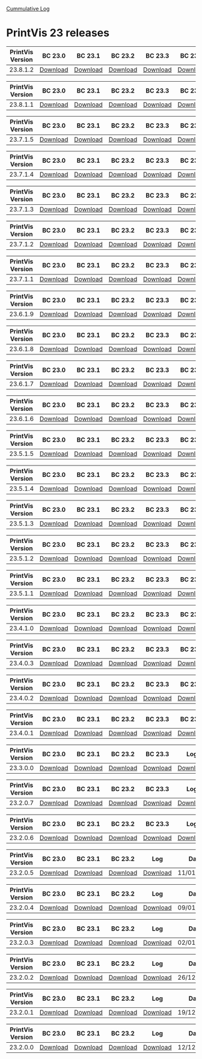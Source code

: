 [Cummulative Log](https://printvis.blob.core.windows.net/releases/pv365bc-23/PrintVis%2023%20release%20log.csv)
# PrintVis 23 releases
|PrintVis Version|BC 23.0 | BC 23.1 | BC 23.2 | BC 23.3 | BC 23.4 | BC 23.5 | BC 23.6 | BC 23.7 | BC 23.8 |Log|Date|
|---|---| ---| ---| ---| ---| ---| ---| ---| ---|---|---|
|23.8.1.2|[Download](https://printvis.blob.core.windows.net/releases/pv365bc-23/23.8/1.2/23.0%20RuntimePackages.zip)| [Download](https://printvis.blob.core.windows.net/releases/pv365bc-23/23.8/1.2/23.1%20RuntimePackages.zip)| [Download](https://printvis.blob.core.windows.net/releases/pv365bc-23/23.8/1.2/23.2%20RuntimePackages.zip)| [Download](https://printvis.blob.core.windows.net/releases/pv365bc-23/23.8/1.2/23.3%20RuntimePackages.zip)| [Download](https://printvis.blob.core.windows.net/releases/pv365bc-23/23.8/1.2/23.4%20RuntimePackages.zip)| [Download](https://printvis.blob.core.windows.net/releases/pv365bc-23/23.8/1.2/23.5%20RuntimePackages.zip)| [Download](https://printvis.blob.core.windows.net/releases/pv365bc-23/23.8/1.2/23.6%20RuntimePackages.zip)| [Download](https://printvis.blob.core.windows.net/releases/pv365bc-23/23.8/1.2/23.7%20RuntimePackages.zip)| [Download](https://printvis.blob.core.windows.net/releases/pv365bc-23/23.8/1.2/23.8%20RuntimePackages.zip)|[Download](https://printvis.blob.core.windows.net/releases/pv365bc-23/23.8/1.2/23.8.1.2%20release%20log.csv)|26/06/2024|

|PrintVis Version|BC 23.0 | BC 23.1 | BC 23.2 | BC 23.3 | BC 23.4 | BC 23.5 | BC 23.6 | BC 23.7 | BC 23.8 |Log|Date|
|---|---| ---| ---| ---| ---| ---| ---| ---| ---|---|---|
|23.8.1.1|[Download](https://printvis.blob.core.windows.net/releases/pv365bc-23/23.8/1.1/23.0%20RuntimePackages.zip)| [Download](https://printvis.blob.core.windows.net/releases/pv365bc-23/23.8/1.1/23.1%20RuntimePackages.zip)| [Download](https://printvis.blob.core.windows.net/releases/pv365bc-23/23.8/1.1/23.2%20RuntimePackages.zip)| [Download](https://printvis.blob.core.windows.net/releases/pv365bc-23/23.8/1.1/23.3%20RuntimePackages.zip)| [Download](https://printvis.blob.core.windows.net/releases/pv365bc-23/23.8/1.1/23.4%20RuntimePackages.zip)| [Download](https://printvis.blob.core.windows.net/releases/pv365bc-23/23.8/1.1/23.5%20RuntimePackages.zip)| [Download](https://printvis.blob.core.windows.net/releases/pv365bc-23/23.8/1.1/23.6%20RuntimePackages.zip)| [Download](https://printvis.blob.core.windows.net/releases/pv365bc-23/23.8/1.1/23.7%20RuntimePackages.zip)| [Download](https://printvis.blob.core.windows.net/releases/pv365bc-23/23.8/1.1/23.8%20RuntimePackages.zip)|[Download](https://printvis.blob.core.windows.net/releases/pv365bc-23/23.8/1.1/23.8.1.1%20release%20log.csv)|18/06/2024|

|PrintVis Version|BC 23.0 | BC 23.1 | BC 23.2 | BC 23.3 | BC 23.4 | BC 23.5 | BC 23.6 | BC 23.7 |Log|Date|
|---|---| ---| ---| ---| ---| ---| ---| ---|---|---|
|23.7.1.5|[Download](https://printvis.blob.core.windows.net/releases/pv365bc-23/23.7/1.5/23.0%20RuntimePackages.zip)| [Download](https://printvis.blob.core.windows.net/releases/pv365bc-23/23.7/1.5/23.1%20RuntimePackages.zip)| [Download](https://printvis.blob.core.windows.net/releases/pv365bc-23/23.7/1.5/23.2%20RuntimePackages.zip)| [Download](https://printvis.blob.core.windows.net/releases/pv365bc-23/23.7/1.5/23.3%20RuntimePackages.zip)| [Download](https://printvis.blob.core.windows.net/releases/pv365bc-23/23.7/1.5/23.4%20RuntimePackages.zip)| [Download](https://printvis.blob.core.windows.net/releases/pv365bc-23/23.7/1.5/23.5%20RuntimePackages.zip)| [Download](https://printvis.blob.core.windows.net/releases/pv365bc-23/23.7/1.5/23.6%20RuntimePackages.zip)| [Download](https://printvis.blob.core.windows.net/releases/pv365bc-23/23.7/1.5/23.7%20RuntimePackages.zip)|[Download](https://printvis.blob.core.windows.net/releases/pv365bc-23/23.7/1.5/23.7.1.5%20release%20log.csv)|04/06/2024|

|PrintVis Version|BC 23.0 | BC 23.1 | BC 23.2 | BC 23.3 | BC 23.4 | BC 23.5 | BC 23.6 | BC 23.7 |Log|Date|
|---|---| ---| ---| ---| ---| ---| ---| ---|---|---|
|23.7.1.4|[Download](https://printvis.blob.core.windows.net/releases/pv365bc-23/23.7/1.4/23.0%20RuntimePackages.zip)| [Download](https://printvis.blob.core.windows.net/releases/pv365bc-23/23.7/1.4/23.1%20RuntimePackages.zip)| [Download](https://printvis.blob.core.windows.net/releases/pv365bc-23/23.7/1.4/23.2%20RuntimePackages.zip)| [Download](https://printvis.blob.core.windows.net/releases/pv365bc-23/23.7/1.4/23.3%20RuntimePackages.zip)| [Download](https://printvis.blob.core.windows.net/releases/pv365bc-23/23.7/1.4/23.4%20RuntimePackages.zip)| [Download](https://printvis.blob.core.windows.net/releases/pv365bc-23/23.7/1.4/23.5%20RuntimePackages.zip)| [Download](https://printvis.blob.core.windows.net/releases/pv365bc-23/23.7/1.4/23.6%20RuntimePackages.zip)| [Download](https://printvis.blob.core.windows.net/releases/pv365bc-23/23.7/1.4/23.7%20RuntimePackages.zip)|[Download](https://printvis.blob.core.windows.net/releases/pv365bc-23/23.7/1.4/23.7.1.4%20release%20log.csv)|28/05/2024|

|PrintVis Version|BC 23.0 | BC 23.1 | BC 23.2 | BC 23.3 | BC 23.4 | BC 23.5 | BC 23.6 | BC 23.7 |Log|Date|
|---|---| ---| ---| ---| ---| ---| ---| ---|---|---|
|23.7.1.3|[Download](https://printvis.blob.core.windows.net/releases/pv365bc-23/23.7/1.3/23.0%20RuntimePackages.zip)| [Download](https://printvis.blob.core.windows.net/releases/pv365bc-23/23.7/1.3/23.1%20RuntimePackages.zip)| [Download](https://printvis.blob.core.windows.net/releases/pv365bc-23/23.7/1.3/23.2%20RuntimePackages.zip)| [Download](https://printvis.blob.core.windows.net/releases/pv365bc-23/23.7/1.3/23.3%20RuntimePackages.zip)| [Download](https://printvis.blob.core.windows.net/releases/pv365bc-23/23.7/1.3/23.4%20RuntimePackages.zip)| [Download](https://printvis.blob.core.windows.net/releases/pv365bc-23/23.7/1.3/23.5%20RuntimePackages.zip)| [Download](https://printvis.blob.core.windows.net/releases/pv365bc-23/23.7/1.3/23.6%20RuntimePackages.zip)| [Download](https://printvis.blob.core.windows.net/releases/pv365bc-23/23.7/1.3/23.7%20RuntimePackages.zip)|[Download](https://printvis.blob.core.windows.net/releases/pv365bc-23/23.7/1.3/23.7.1.3%20release%20log.csv)|21/05/2024|

|PrintVis Version|BC 23.0 | BC 23.1 | BC 23.2 | BC 23.3 | BC 23.4 | BC 23.5 | BC 23.6 | BC 23.7 |Log|Date|
|---|---| ---| ---| ---| ---| ---| ---| ---|---|---|
|23.7.1.2|[Download](https://printvis.blob.core.windows.net/releases/pv365bc-23/23.7/1.2/23.0%20RuntimePackages.zip)| [Download](https://printvis.blob.core.windows.net/releases/pv365bc-23/23.7/1.2/23.1%20RuntimePackages.zip)| [Download](https://printvis.blob.core.windows.net/releases/pv365bc-23/23.7/1.2/23.2%20RuntimePackages.zip)| [Download](https://printvis.blob.core.windows.net/releases/pv365bc-23/23.7/1.2/23.3%20RuntimePackages.zip)| [Download](https://printvis.blob.core.windows.net/releases/pv365bc-23/23.7/1.2/23.4%20RuntimePackages.zip)| [Download](https://printvis.blob.core.windows.net/releases/pv365bc-23/23.7/1.2/23.5%20RuntimePackages.zip)| [Download](https://printvis.blob.core.windows.net/releases/pv365bc-23/23.7/1.2/23.6%20RuntimePackages.zip)| [Download](https://printvis.blob.core.windows.net/releases/pv365bc-23/23.7/1.2/23.7%20RuntimePackages.zip)|[Download](https://printvis.blob.core.windows.net/releases/pv365bc-23/23.7/1.2/23.7.1.2%20release%20log.csv)|15/05/2024|

|PrintVis Version|BC 23.0 | BC 23.1 | BC 23.2 | BC 23.3 | BC 23.4 | BC 23.5 | BC 23.6 | BC 23.7 |Log|Date|
|---|---| ---| ---| ---| ---| ---| ---| ---|---|---|
|23.7.1.1|[Download](https://printvis.blob.core.windows.net/releases/pv365bc-23/23.7/1.1/23.0%20RuntimePackages.zip)| [Download](https://printvis.blob.core.windows.net/releases/pv365bc-23/23.7/1.1/23.1%20RuntimePackages.zip)| [Download](https://printvis.blob.core.windows.net/releases/pv365bc-23/23.7/1.1/23.2%20RuntimePackages.zip)| [Download](https://printvis.blob.core.windows.net/releases/pv365bc-23/23.7/1.1/23.3%20RuntimePackages.zip)| [Download](https://printvis.blob.core.windows.net/releases/pv365bc-23/23.7/1.1/23.4%20RuntimePackages.zip)| [Download](https://printvis.blob.core.windows.net/releases/pv365bc-23/23.7/1.1/23.5%20RuntimePackages.zip)| [Download](https://printvis.blob.core.windows.net/releases/pv365bc-23/23.7/1.1/23.6%20RuntimePackages.zip)| [Download](https://printvis.blob.core.windows.net/releases/pv365bc-23/23.7/1.1/23.7%20RuntimePackages.zip)|[Download](https://printvis.blob.core.windows.net/releases/pv365bc-23/23.7/1.1/23.7.1.1%20release%20log.csv)|07/05/2024|

|PrintVis Version|BC 23.0 | BC 23.1 | BC 23.2 | BC 23.3 | BC 23.4 | BC 23.5 | BC 23.6 |Log|Date|
|---|---| ---| ---| ---| ---| ---| ---|---|---|
|23.6.1.9|[Download](https://printvis.blob.core.windows.net/releases/pv365bc-23/23.6/1.9/23.0%20RuntimePackages.zip)| [Download](https://printvis.blob.core.windows.net/releases/pv365bc-23/23.6/1.9/23.1%20RuntimePackages.zip)| [Download](https://printvis.blob.core.windows.net/releases/pv365bc-23/23.6/1.9/23.2%20RuntimePackages.zip)| [Download](https://printvis.blob.core.windows.net/releases/pv365bc-23/23.6/1.9/23.3%20RuntimePackages.zip)| [Download](https://printvis.blob.core.windows.net/releases/pv365bc-23/23.6/1.9/23.4%20RuntimePackages.zip)| [Download](https://printvis.blob.core.windows.net/releases/pv365bc-23/23.6/1.9/23.5%20RuntimePackages.zip)| [Download](https://printvis.blob.core.windows.net/releases/pv365bc-23/23.6/1.9/23.6%20RuntimePackages.zip)|[Download](https://printvis.blob.core.windows.net/releases/pv365bc-23/23.6/1.9/23.6.1.9%20release%20log.csv)|01/05/2024|

|PrintVis Version|BC 23.0 | BC 23.1 | BC 23.2 | BC 23.3 | BC 23.4 | BC 23.5 | BC 23.6 |Log|Date|
|---|---| ---| ---| ---| ---| ---| ---|---|---|
|23.6.1.8|[Download](https://printvis.blob.core.windows.net/releases/pv365bc-23/23.6/1.8/23.0%20RuntimePackages.zip)| [Download](https://printvis.blob.core.windows.net/releases/pv365bc-23/23.6/1.8/23.1%20RuntimePackages.zip)| [Download](https://printvis.blob.core.windows.net/releases/pv365bc-23/23.6/1.8/23.2%20RuntimePackages.zip)| [Download](https://printvis.blob.core.windows.net/releases/pv365bc-23/23.6/1.8/23.3%20RuntimePackages.zip)| [Download](https://printvis.blob.core.windows.net/releases/pv365bc-23/23.6/1.8/23.4%20RuntimePackages.zip)| [Download](https://printvis.blob.core.windows.net/releases/pv365bc-23/23.6/1.8/23.5%20RuntimePackages.zip)| [Download](https://printvis.blob.core.windows.net/releases/pv365bc-23/23.6/1.8/23.6%20RuntimePackages.zip)|[Download](https://printvis.blob.core.windows.net/releases/pv365bc-23/23.6/1.8/23.6.1.8%20release%20log.csv)|16/04/2024|

|PrintVis Version|BC 23.0 | BC 23.1 | BC 23.2 | BC 23.3 | BC 23.4 | BC 23.5 | BC 23.6 |Log|Date|
|---|---| ---| ---| ---| ---| ---| ---|---|---|
|23.6.1.7|[Download](https://printvis.blob.core.windows.net/releases/pv365bc-23/23.6/1.7/23.0%20RuntimePackages.zip)| [Download](https://printvis.blob.core.windows.net/releases/pv365bc-23/23.6/1.7/23.1%20RuntimePackages.zip)| [Download](https://printvis.blob.core.windows.net/releases/pv365bc-23/23.6/1.7/23.2%20RuntimePackages.zip)| [Download](https://printvis.blob.core.windows.net/releases/pv365bc-23/23.6/1.7/23.3%20RuntimePackages.zip)| [Download](https://printvis.blob.core.windows.net/releases/pv365bc-23/23.6/1.7/23.4%20RuntimePackages.zip)| [Download](https://printvis.blob.core.windows.net/releases/pv365bc-23/23.6/1.7/23.5%20RuntimePackages.zip)| [Download](https://printvis.blob.core.windows.net/releases/pv365bc-23/23.6/1.7/23.6%20RuntimePackages.zip)|[Download](https://printvis.blob.core.windows.net/releases/pv365bc-23/23.6/1.7/23.6.1.7%20release%20log.csv)|16/04/2024|

|PrintVis Version|BC 23.0 | BC 23.1 | BC 23.2 | BC 23.3 | BC 23.4 | BC 23.5 | BC 23.6 |Log|Date|
|---|---| ---| ---| ---| ---| ---| ---|---|---|
|23.6.1.6|[Download](https://printvis.blob.core.windows.net/releases/pv365bc-23/23.6/1.6/23.0%20RuntimePackages.zip)| [Download](https://printvis.blob.core.windows.net/releases/pv365bc-23/23.6/1.6/23.1%20RuntimePackages.zip)| [Download](https://printvis.blob.core.windows.net/releases/pv365bc-23/23.6/1.6/23.2%20RuntimePackages.zip)| [Download](https://printvis.blob.core.windows.net/releases/pv365bc-23/23.6/1.6/23.3%20RuntimePackages.zip)| [Download](https://printvis.blob.core.windows.net/releases/pv365bc-23/23.6/1.6/23.4%20RuntimePackages.zip)| [Download](https://printvis.blob.core.windows.net/releases/pv365bc-23/23.6/1.6/23.5%20RuntimePackages.zip)| [Download](https://printvis.blob.core.windows.net/releases/pv365bc-23/23.6/1.6/23.6%20RuntimePackages.zip)|[Download](https://printvis.blob.core.windows.net/releases/pv365bc-23/23.6/1.6/23.6.1.6%20release%20log.csv)|09/04/2024|

|PrintVis Version|BC 23.0 | BC 23.1 | BC 23.2 | BC 23.3 | BC 23.4 | BC 23.5 |Log|Date|
|---|---| ---| ---| ---| ---| ---|---|---|
|23.5.1.5|[Download](https://printvis.blob.core.windows.net/releases/pv365bc-23/23.5/1.5/23.0%20RuntimePackages.zip)| [Download](https://printvis.blob.core.windows.net/releases/pv365bc-23/23.5/1.5/23.1%20RuntimePackages.zip)| [Download](https://printvis.blob.core.windows.net/releases/pv365bc-23/23.5/1.5/23.2%20RuntimePackages.zip)| [Download](https://printvis.blob.core.windows.net/releases/pv365bc-23/23.5/1.5/23.3%20RuntimePackages.zip)| [Download](https://printvis.blob.core.windows.net/releases/pv365bc-23/23.5/1.5/23.4%20RuntimePackages.zip)| [Download](https://printvis.blob.core.windows.net/releases/pv365bc-23/23.5/1.5/23.5%20RuntimePackages.zip)|[Download](https://printvis.blob.core.windows.net/releases/pv365bc-23/23.5/1.5/23.5.1.5%20release%20log.csv)|02/04/2024|

|PrintVis Version|BC 23.0 | BC 23.1 | BC 23.2 | BC 23.3 | BC 23.4 | BC 23.5 |Log|Date|
|---|---| ---| ---| ---| ---| ---|---|---|
|23.5.1.4|[Download](https://printvis.blob.core.windows.net/releases/pv365bc-23/23.5/1.4/23.0%20RuntimePackages.zip)| [Download](https://printvis.blob.core.windows.net/releases/pv365bc-23/23.5/1.4/23.1%20RuntimePackages.zip)| [Download](https://printvis.blob.core.windows.net/releases/pv365bc-23/23.5/1.4/23.2%20RuntimePackages.zip)| [Download](https://printvis.blob.core.windows.net/releases/pv365bc-23/23.5/1.4/23.3%20RuntimePackages.zip)| [Download](https://printvis.blob.core.windows.net/releases/pv365bc-23/23.5/1.4/23.4%20RuntimePackages.zip)| [Download](https://printvis.blob.core.windows.net/releases/pv365bc-23/23.5/1.4/23.5%20RuntimePackages.zip)|[Download](https://printvis.blob.core.windows.net/releases/pv365bc-23/23.5/1.4/23.5.1.4%20release%20log.csv)|26/03/2024|

|PrintVis Version|BC 23.0 | BC 23.1 | BC 23.2 | BC 23.3 | BC 23.4 | BC 23.5 |Log|Date|
|---|---| ---| ---| ---| ---| ---|---|---|
|23.5.1.3|[Download](https://printvis.blob.core.windows.net/releases/pv365bc-23/23.5/1.3/23.0%20RuntimePackages.zip)| [Download](https://printvis.blob.core.windows.net/releases/pv365bc-23/23.5/1.3/23.1%20RuntimePackages.zip)| [Download](https://printvis.blob.core.windows.net/releases/pv365bc-23/23.5/1.3/23.2%20RuntimePackages.zip)| [Download](https://printvis.blob.core.windows.net/releases/pv365bc-23/23.5/1.3/23.3%20RuntimePackages.zip)| [Download](https://printvis.blob.core.windows.net/releases/pv365bc-23/23.5/1.3/23.4%20RuntimePackages.zip)| [Download](https://printvis.blob.core.windows.net/releases/pv365bc-23/23.5/1.3/23.5%20RuntimePackages.zip)|[Download](https://printvis.blob.core.windows.net/releases/pv365bc-23/23.5/1.3/23.5.1.3%20release%20log.csv)|19/03/2024|

|PrintVis Version|BC 23.0 | BC 23.1 | BC 23.2 | BC 23.3 | BC 23.4 | BC 23.5 |Log|Date|
|---|---| ---| ---| ---| ---| ---|---|---|
|23.5.1.2|[Download](https://printvis.blob.core.windows.net/releases/pv365bc-23/23.5/1.2/23.0%20RuntimePackages.zip)| [Download](https://printvis.blob.core.windows.net/releases/pv365bc-23/23.5/1.2/23.1%20RuntimePackages.zip)| [Download](https://printvis.blob.core.windows.net/releases/pv365bc-23/23.5/1.2/23.2%20RuntimePackages.zip)| [Download](https://printvis.blob.core.windows.net/releases/pv365bc-23/23.5/1.2/23.3%20RuntimePackages.zip)| [Download](https://printvis.blob.core.windows.net/releases/pv365bc-23/23.5/1.2/23.4%20RuntimePackages.zip)| [Download](https://printvis.blob.core.windows.net/releases/pv365bc-23/23.5/1.2/23.5%20RuntimePackages.zip)|[Download](https://printvis.blob.core.windows.net/releases/pv365bc-23/23.5/1.2/23.5.1.2%20release%20log.csv)|12/03/2024|

|PrintVis Version|BC 23.0 | BC 23.1 | BC 23.2 | BC 23.3 | BC 23.4 | BC 23.5 |Log|Date|
|---|---| ---| ---| ---| ---| ---|---|---|
|23.5.1.1|[Download](https://printvis.blob.core.windows.net/releases/pv365bc-23/23.5/1.1/23.0%20RuntimePackages.zip)| [Download](https://printvis.blob.core.windows.net/releases/pv365bc-23/23.5/1.1/23.1%20RuntimePackages.zip)| [Download](https://printvis.blob.core.windows.net/releases/pv365bc-23/23.5/1.1/23.2%20RuntimePackages.zip)| [Download](https://printvis.blob.core.windows.net/releases/pv365bc-23/23.5/1.1/23.3%20RuntimePackages.zip)| [Download](https://printvis.blob.core.windows.net/releases/pv365bc-23/23.5/1.1/23.4%20RuntimePackages.zip)| [Download](https://printvis.blob.core.windows.net/releases/pv365bc-23/23.5/1.1/23.5%20RuntimePackages.zip)|[Download](https://printvis.blob.core.windows.net/releases/pv365bc-23/23.5/1.1/23.5.1.1%20release%20log.csv)|08/03/2024|

|PrintVis Version|BC 23.0 | BC 23.1 | BC 23.2 | BC 23.3 | BC 23.4 |Log|Date|
|---|---| ---| ---| ---| ---|---|---|
|23.4.1.0|[Download](https://printvis.blob.core.windows.net/releases/pv365bc-23/23.4/1.0/23.0%20RuntimePackages.zip)| [Download](https://printvis.blob.core.windows.net/releases/pv365bc-23/23.4/1.0/23.1%20RuntimePackages.zip)| [Download](https://printvis.blob.core.windows.net/releases/pv365bc-23/23.4/1.0/23.2%20RuntimePackages.zip)| [Download](https://printvis.blob.core.windows.net/releases/pv365bc-23/23.4/1.0/23.3%20RuntimePackages.zip)| [Download](https://printvis.blob.core.windows.net/releases/pv365bc-23/23.4/1.0/23.4%20RuntimePackages.zip)|[Download](https://printvis.blob.core.windows.net/releases/pv365bc-23/23.4/1.0/23.4.1.0%20release%20log.csv)|29/02/2024|

|PrintVis Version|BC 23.0 | BC 23.1 | BC 23.2 | BC 23.3 | BC 23.4 |Log|Date|
|---|---| ---| ---| ---| ---|---|---|
|23.4.0.3|[Download](https://printvis.blob.core.windows.net/releases/pv365bc-23/23.4/0.3/23.0%20RuntimePackages.zip)| [Download](https://printvis.blob.core.windows.net/releases/pv365bc-23/23.4/0.3/23.1%20RuntimePackages.zip)| [Download](https://printvis.blob.core.windows.net/releases/pv365bc-23/23.4/0.3/23.2%20RuntimePackages.zip)| [Download](https://printvis.blob.core.windows.net/releases/pv365bc-23/23.4/0.3/23.3%20RuntimePackages.zip)| [Download](https://printvis.blob.core.windows.net/releases/pv365bc-23/23.4/0.3/23.4%20RuntimePackages.zip)|[Download](https://printvis.blob.core.windows.net/releases/pv365bc-23/23.4/0.3/23.4.0.3%20release%20log.csv)|20/02/2024|

|PrintVis Version|BC 23.0 | BC 23.1 | BC 23.2 | BC 23.3 | BC 23.4 |Log|Date|
|---|---| ---| ---| ---| ---|---|---|
|23.4.0.2|[Download](https://printvis.blob.core.windows.net/releases/pv365bc-23/23.4/0.2/23.0%20RuntimePackages.zip)| [Download](https://printvis.blob.core.windows.net/releases/pv365bc-23/23.4/0.2/23.1%20RuntimePackages.zip)| [Download](https://printvis.blob.core.windows.net/releases/pv365bc-23/23.4/0.2/23.2%20RuntimePackages.zip)| [Download](https://printvis.blob.core.windows.net/releases/pv365bc-23/23.4/0.2/23.3%20RuntimePackages.zip)| [Download](https://printvis.blob.core.windows.net/releases/pv365bc-23/23.4/0.2/23.4%20RuntimePackages.zip)|[Download](https://printvis.blob.core.windows.net/releases/pv365bc-23/23.4/0.2/23.4.0.2%20release%20log.csv)|13/02/2024|

|PrintVis Version|BC 23.0 | BC 23.1 | BC 23.2 | BC 23.3 | BC 23.4 |Log|Date|
|---|---| ---| ---| ---| ---|---|---|
|23.4.0.1|[Download](https://printvis.blob.core.windows.net/releases/pv365bc-23/23.4/0.1/23.0%20RuntimePackages.zip)| [Download](https://printvis.blob.core.windows.net/releases/pv365bc-23/23.4/0.1/23.1%20RuntimePackages.zip)| [Download](https://printvis.blob.core.windows.net/releases/pv365bc-23/23.4/0.1/23.2%20RuntimePackages.zip)| [Download](https://printvis.blob.core.windows.net/releases/pv365bc-23/23.4/0.1/23.3%20RuntimePackages.zip)| [Download](https://printvis.blob.core.windows.net/releases/pv365bc-23/23.4/0.1/23.4%20RuntimePackages.zip)|[Download](https://printvis.blob.core.windows.net/releases/pv365bc-23/23.4/0.1/23.4.0.1%20release%20log.csv)|06/02/2024|

|PrintVis Version|BC 23.0 | BC 23.1 | BC 23.2 | BC 23.3 |Log|Date|
|---|---| ---| ---| ---|---|---|
|23.3.0.0|[Download](https://printvis.blob.core.windows.net/releases/pv365bc-23/23.3/0.0/23.0%20RuntimePackages.zip)| [Download](https://printvis.blob.core.windows.net/releases/pv365bc-23/23.3/0.0/23.1%20RuntimePackages.zip)| [Download](https://printvis.blob.core.windows.net/releases/pv365bc-23/23.3/0.0/23.2%20RuntimePackages.zip)| [Download](https://printvis.blob.core.windows.net/releases/pv365bc-23/23.3/0.0/23.3%20RuntimePackages.zip)|[Download](https://printvis.blob.core.windows.net/releases/pv365bc-23/23.3/0.0/23.3.0.0%20release%20log.csv)|30/01/2024|

|PrintVis Version|BC 23.0 | BC 23.1 | BC 23.2 | BC 23.3 |Log|Date|
|---|---| ---| ---| ---|---|---|
|23.2.0.7|[Download](https://printvis.blob.core.windows.net/releases/pv365bc-23/23.2/0.7/23.0%20RuntimePackages.zip)| [Download](https://printvis.blob.core.windows.net/releases/pv365bc-23/23.2/0.7/23.1%20RuntimePackages.zip)| [Download](https://printvis.blob.core.windows.net/releases/pv365bc-23/23.2/0.7/23.2%20RuntimePackages.zip)| [Download](https://printvis.blob.core.windows.net/releases/pv365bc-23/23.2/0.7/23.3%20RuntimePackages.zip)|[Download](https://printvis.blob.core.windows.net/releases/pv365bc-23/23.2/0.7/23.2.0.7%20release%20log.csv)|24/01/2024|

|PrintVis Version|BC 23.0 | BC 23.1 | BC 23.2 | BC 23.3 |Log|Date|
|---|---| ---| ---| ---|---|---|
|23.2.0.6|[Download](https://printvis.blob.core.windows.net/releases/pv365bc-23/23.2/0.6/23.0%20RuntimePackages.zip)| [Download](https://printvis.blob.core.windows.net/releases/pv365bc-23/23.2/0.6/23.1%20RuntimePackages.zip)| [Download](https://printvis.blob.core.windows.net/releases/pv365bc-23/23.2/0.6/23.2%20RuntimePackages.zip)| [Download](https://printvis.blob.core.windows.net/releases/pv365bc-23/23.2/0.6/23.3%20RuntimePackages.zip)|[Download](https://printvis.blob.core.windows.net/releases/pv365bc-23/23.2/0.6/23.2.0.6%20release%20log.csv)|16/01/2024|

|PrintVis Version|BC 23.0 | BC 23.1 | BC 23.2 |Log|Date|
|---|---| ---| ---|---|---|
|23.2.0.5|[Download](https://printvis.blob.core.windows.net/releases/pv365bc-23/23.2/0.5/23.0%20RuntimePackages.zip)| [Download](https://printvis.blob.core.windows.net/releases/pv365bc-23/23.2/0.5/23.1%20RuntimePackages.zip)| [Download](https://printvis.blob.core.windows.net/releases/pv365bc-23/23.2/0.5/23.2%20RuntimePackages.zip)|[Download](https://printvis.blob.core.windows.net/releases/pv365bc-23/23.2/0.5/23.2.0.5%20release%20log.csv)|11/01/2024|

|PrintVis Version|BC 23.0 | BC 23.1 | BC 23.2 |Log|Date|
|---|---| ---| ---|---|---|
|23.2.0.4|[Download](https://printvis.blob.core.windows.net/releases/pv365bc-23/23.2/0.4/23.0%20RuntimePackages.zip)| [Download](https://printvis.blob.core.windows.net/releases/pv365bc-23/23.2/0.4/23.1%20RuntimePackages.zip)| [Download](https://printvis.blob.core.windows.net/releases/pv365bc-23/23.2/0.4/23.2%20RuntimePackages.zip)|[Download](https://printvis.blob.core.windows.net/releases/pv365bc-23/23.2/0.4/23.2.0.4%20release%20log.csv)|09/01/2024|

|PrintVis Version|BC 23.0 | BC 23.1 | BC 23.2 |Log|Date|
|---|---| ---| ---|---|---|
|23.2.0.3|[Download](https://printvis.blob.core.windows.net/releases/pv365bc-23/23.2/0.3/23.0%20RuntimePackages.zip)| [Download](https://printvis.blob.core.windows.net/releases/pv365bc-23/23.2/0.3/23.1%20RuntimePackages.zip)| [Download](https://printvis.blob.core.windows.net/releases/pv365bc-23/23.2/0.3/23.2%20RuntimePackages.zip)|[Download](https://printvis.blob.core.windows.net/releases/pv365bc-23/23.2/0.3/23.2.0.3%20release%20log.csv)|02/01/2024|

|PrintVis Version|BC 23.0 | BC 23.1 | BC 23.2 |Log|Date|
|---|---| ---| ---|---|---|
|23.2.0.2|[Download](https://printvis.blob.core.windows.net/releases/pv365bc-23/23.2/0.2/23.0%20RuntimePackages.zip)| [Download](https://printvis.blob.core.windows.net/releases/pv365bc-23/23.2/0.2/23.1%20RuntimePackages.zip)| [Download](https://printvis.blob.core.windows.net/releases/pv365bc-23/23.2/0.2/23.2%20RuntimePackages.zip)|[Download](https://printvis.blob.core.windows.net/releases/pv365bc-23/23.2/0.2/23.2.0.2%20release%20log.csv)|26/12/2023|

|PrintVis Version|BC 23.0 | BC 23.1 | BC 23.2 |Log|Date|
|---|---| ---| ---|---|---|
|23.2.0.1|[Download](https://printvis.blob.core.windows.net/releases/pv365bc-23/23.2/0.1/23.0%20RuntimePackages.zip)| [Download](https://printvis.blob.core.windows.net/releases/pv365bc-23/23.2/0.1/23.1%20RuntimePackages.zip)| [Download](https://printvis.blob.core.windows.net/releases/pv365bc-23/23.2/0.1/23.2%20RuntimePackages.zip)|[Download](https://printvis.blob.core.windows.net/releases/pv365bc-23/23.2/0.1/23.2.0.1%20release%20log.csv)|19/12/2023|

|PrintVis Version|BC 23.0 | BC 23.1 | BC 23.2 |Log|Date|
|---|---| ---| ---|---|---|
|23.2.0.0|[Download](https://printvis.blob.core.windows.net/releases/pv365bc-23/23.2/0/23.0%20RuntimePackages.zip)| [Download](https://printvis.blob.core.windows.net/releases/pv365bc-23/23.2/0/23.1%20RuntimePackages.zip)| [Download](https://printvis.blob.core.windows.net/releases/pv365bc-23/23.2/0/23.2%20RuntimePackages.zip)|[Download](https://printvis.blob.core.windows.net/releases/pv365bc-23/23.2/0/23.2.0.0%20release%20log.csv)|12/12/2023|

